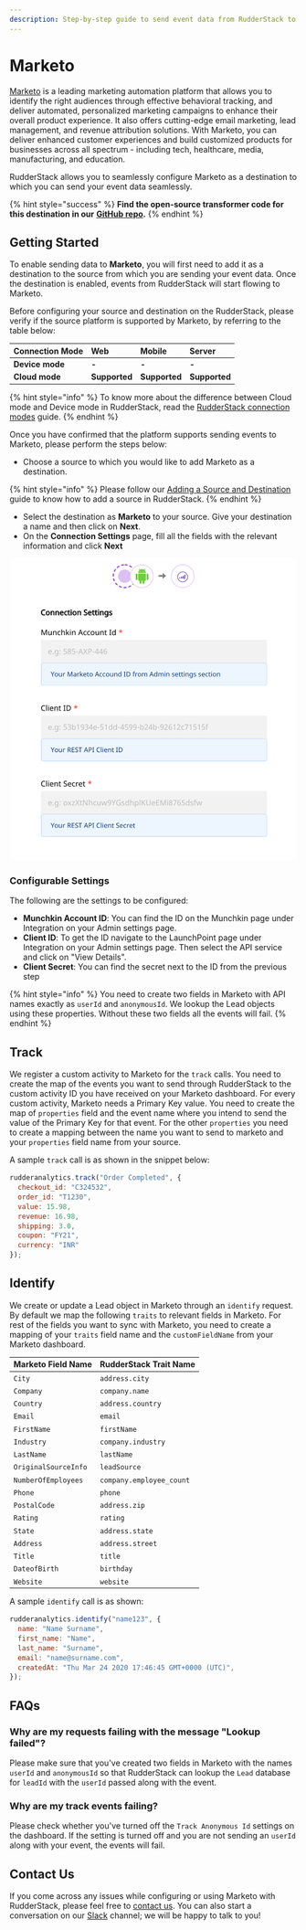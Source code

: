 ```yaml
---
description: Step-by-step guide to send event data from RudderStack to Marketo.
---
```


# Marketo

[Marketo](https://marketo.com) is a leading marketing automation platform that allows you to identify the right audiences through effective behavioral tracking, and deliver automated, personalized marketing campaigns to enhance their overall product experience. It also offers cutting-edge email marketing, lead management, and revenue attribution solutions. With Marketo, you can deliver enhanced customer experiences and build customized products for businesses across all spectrum - including tech, healthcare, media, manufacturing, and education.

RudderStack allows you to seamlessly configure Marketo as a destination to which you can send your event data seamlessly.

{% hint style="success" %}
**Find the open-source transformer code for this destination in our** [**GitHub repo**](https://github.com/rudderlabs/rudder-transformer/tree/master/v0/destinations/marketo)**.**
{% endhint %}

## Getting Started

To enable sending data to **Marketo**, you will first need to add it as a destination to the source from which you are sending your event data. Once the destination is enabled, events from RudderStack will start flowing to Marketo.

Before configuring your source and destination on the RudderStack, please verify if the source platform is supported by Marketo, by referring to the table below:

| **Connection Mode** | **Web** | **Mobile** | **Server** |
| :--- | :--- | :--- | :--- |
| **Device mode** | **-** | **-** | **-** |
| **Cloud mode** | **Supported** | **Supported** | **Supported** |

{% hint style="info" %}
To know more about the difference between Cloud mode and Device mode in RudderStack, read the [RudderStack connection modes](https://docs.rudderstack.com/get-started/rudderstack-connection-modes) guide.
{% endhint %}

Once you have confirmed that the platform supports sending events to Marketo, please perform the steps below:

* Choose a source to which you would like to add Marketo as a destination.

{% hint style="info" %}
Please follow our [Adding a Source and Destination](https://docs.rudderstack.com/how-to-guides/adding-source-and-destination-rudderstack) guide to know how to add a source in RudderStack.
{% endhint %}

* Select the destination as **Marketo** to your source. Give your destination a name and then click on **Next**.
* On the **Connection Settings** page, fill all the fields with the relevant information and click **Next**

![Marketo Connection Settings in RudderStack](../.gitbook/assets/marketo-connection.png)

### Configurable Settings

The following are the settings to be configured:

* **Munchkin Account ID**: You can find the ID on the Munchkin page under Integration on your Admin settings page.
* **Client ID**: To get the ID navigate to the LaunchPoint page under Integration on your Admin settings page. Then select the API service and click on "View Details".
* **Client Secret**: You can find the secret next to the ID from the previous step

{% hint style="info" %}
You need to create two fields in Marketo with API names exactly as `userId` and `anonymousId`. We lookup the Lead objects using these properties. Without these two fields all the events will fail.
{% endhint %}

## Track

We register a custom activity to Marketo for the `track` calls. You need to create the map of the events you want to send through RudderStack to the custom activity ID you have received on your Marketo dashboard. For every custom activity, Marketo needs a Primary Key value. You need to create the map of `properties` field and the event name where you intend to send the value of the Primary Key for that event. For the other `properties` you need to create a mapping between the name you want to send to marketo and your `properties` field name from your source.

A sample `track` call is as shown in the snippet below:

```javascript
rudderanalytics.track("Order Completed", {
  checkout_id: "C324532",
  order_id: "T1230",
  value: 15.98,
  revenue: 16.98,
  shipping: 3.0,
  coupon: "FY21",
  currency: "INR"
});
```

## Identify

We create or update a Lead object in Marketo through an `identify` request. By default we map the following `traits` to relevant fields in Marketo. For rest of the fields you want to sync with Marketo, you need to create a mapping of your `traits` field name and the `customFieldName` from your Marketo dashboard.

| Marketo Field Name | RudderStack Trait Name |
| :--- | :--- |
| `City` | `address.city` |
| `Company` | `company.name` |
| `Country` | `address.country` |
| `Email` | `email` |
| `FirstName` | `firstName` |
| `Industry` | `company.industry` |
| `LastName` | `lastName` |
| `OriginalSourceInfo` | `leadSource` |
| `NumberOfEmployees` | `company.employee_count` |
| `Phone` | `phone` |
| `PostalCode` | `address.zip` |
| `Rating` | `rating` |
| `State` | `address.state` |
| `Address` | `address.street` |
| `Title` | `title` |
| `DateofBirth` | `birthday` |
| `Website` | `website` |

A sample `identify` call is as shown:

```javascript
rudderanalytics.identify("name123", {
  name: "Name Surname",
  first_name: "Name",
  last_name: "Surname",
  email: "name@surname.com",
  createdAt: "Thu Mar 24 2020 17:46:45 GMT+0000 (UTC)",
});
```

## FAQs

### Why are my requests failing with the message "Lookup failed"?

Please make sure that you've created two fields in Marketo with the names `userId` and `anonymousId` so that RudderStack can lookup the `Lead` database for `leadId` with the `userId` passed along with the event.

### Why are my track events failing?

Please check whether you've turned off the `Track Anonymous Id` settings on the dashboard. If the setting is turned off and you are not sending an `userId` along with your event, the events will fail.

## Contact Us

If you come across any issues while configuring or using Marketo with RudderStack, please feel free to [contact us](mailto:%20docs@rudderstack.com). You can also start a conversation on our [Slack](https://resources.rudderstack.com/join-rudderstack-slack) channel; we will be happy to talk to you!

